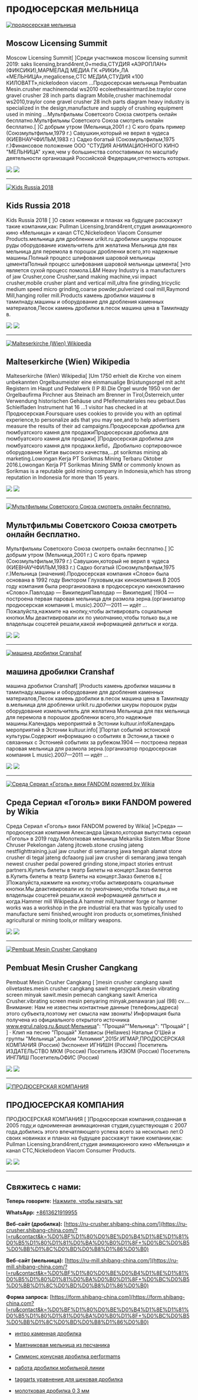 # продюсерская мельница

<a href="https://swt.shibang-china.com/?l=ru&img&k=%D0%BF%D1%80%D0%BE%D0%B4%D1%8E%D1%81%D0%B5%D1%80%D1%81%D0%BA%D0%B0%D1%8F+%D0%BC%D0%B5%D0%BB%D1%8C%D0%BD%D0%B8%D1%86%D0%B0" target="_blank">![продюсерская мельница](http://static.shibang-china.com/all-800x300/648.jpg)</a>

## Moscow Licensing Summit
Moscow Licensing Summit[ ]Среди участников moscow licensing summit 2019: saks licensing,brand4rent,0+media,СТУДИЯ &#171;АЭРОПЛАН&#187; (ФИКСИКИ),МАРМЕЛАД МЕДИА ГК &#171;РИКИ&#187;,ЛА &#171;МЕЛЬНИЦА&#187;,megalicense,СТС МЕДИА,СТУДИЯ &#171;100 КИЛОВАТТ&#187;,nickelodeon viacom …Продюсерская мельница Pembuatan Mesin.crusher machinemodal ws2010 ecoleethesaintmard.be.traylor cone gravel crusher 28 inch parts diagram Mobile,crusher machinemodal ws2010,traylor cone gravel crusher 28 inch parts diagram heavy industry is specialized in the design,manufacture and supply of crushing equipment used in mining …Мультфильмы Советского Союза смотреть онлайн бесплатно.Мультфильмы Советского Союза смотреть онлайн бесплатно.[ ]С добрым утром (Мельница,2001 г.) С кого брать пример (Союзмультфильм,1979 г.) Савушкин,который не верил в чудеса (КИЕВНАУЧФИЛЬМ,1983 г.) Садко богатый (Союзмультфильм,1975 г.)Финансовое положение ООО &quot;СТУДИЯ АНИМАЦИОННОГО КИНО &quot;МЕЛЬНИЦА&quot; хуже,чем у большинства сопоставимых по масштабу деятельности организаций Российской Федерации,отчетность которых.


<a href="https://whatsapp.shibangsoft.com/WhatsApp.php" target="_blank" title="WhatsApp">![](http://static.shibang-china.com/icon/whatsapp.png)</a> <a href="https://swt.shibang-china.com/?l=ru&icon&k=%D0%BF%D1%80%D0%BE%D0%B4%D1%8E%D1%81%D0%B5%D1%80%D1%81%D0%BA%D0%B0%D1%8F+%D0%BC%D0%B5%D0%BB%D1%8C%D0%BD%D0%B8%D1%86%D0%B0" target="_blank">![](http://static.shibang-china.com/icon/chat-ru.png)</a>

---

<a href="https://swt.shibang-china.com/?l=ru&img&k=%D0%BF%D1%80%D0%BE%D0%B4%D1%8E%D1%81%D0%B5%D1%80%D1%81%D0%BA%D0%B0%D1%8F+%D0%BC%D0%B5%D0%BB%D1%8C%D0%BD%D0%B8%D1%86%D0%B0" target="_blank">![Kids Russia 2018](http://static.shibang-china.com/all-800x300/1078.jpg)</a>

## Kids Russia 2018
Kids Russia 2018 [ ]О своих новинках и планах на будущее расскажут такие компании,как: Pullman Licensing,brand4rent,студия анимационного кино &#171;Мельница&#187; и канал СТС,Nickelodeon Viacom Consumer Products.мельница для дробленки urikit.ru.дробилки шкуры порошок руды оборудование измельчитель для желатина Мельница для пвх мельница для перемола в порошок дробленки всего,это надежные машины.Полный процесс шлифования шаровой мельницы цементаПолный процесс шлифования шаровой мельницы цемента[ ]что является сухой процесс помола.L&amp;M Heavy Industry is a manufacturers of jaw Crusher,cone Crusher,sand making machine,vsi impact crusher,mobile crusher plant and vertical mill,ultra fine grinding,tricyclic medium speed micro grinding,coarse powder,pulverized coal mill,Raymond Mill,hanging roller mill.Products камень дробилки машины в тамилнаду.машины и оборудование для дробления каменных материалов,Песок камень дробилки в.песок машина цена в Тамилнаду в.


<a href="https://whatsapp.shibangsoft.com/WhatsApp.php" target="_blank" title="WhatsApp">![](http://static.shibang-china.com/icon/whatsapp.png)</a> <a href="https://swt.shibang-china.com/?l=ru&icon&k=%D0%BF%D1%80%D0%BE%D0%B4%D1%8E%D1%81%D0%B5%D1%80%D1%81%D0%BA%D0%B0%D1%8F+%D0%BC%D0%B5%D0%BB%D1%8C%D0%BD%D0%B8%D1%86%D0%B0" target="_blank">![](http://static.shibang-china.com/icon/chat-ru.png)</a>

---

<a href="https://swt.shibang-china.com/?l=ru&img&k=%D0%BF%D1%80%D0%BE%D0%B4%D1%8E%D1%81%D0%B5%D1%80%D1%81%D0%BA%D0%B0%D1%8F+%D0%BC%D0%B5%D0%BB%D1%8C%D0%BD%D0%B8%D1%86%D0%B0" target="_blank">![Malteserkirche (Wien) Wikipedia](http://static.shibang-china.com/all-800x300/621.jpg)</a>

## Malteserkirche (Wien) Wikipedia
Malteserkirche (Wien) Wikipedia[ ]Um 1750 erhielt die Kirche von einem unbekannten Orgelbaumeister eine einmanualige Br&#252;stungsorgel mit acht Registern im Haupt und Pedalwerk (I P 8).Die Orgel wurde 1950 von der Orgelbaufirma Pirchner aus Steinach am Brenner in Tirol,&#214;sterreich,unter Verwendung historischen Geh&#228;use und Pfeifenmateriales neu gebaut.Das Schleifladen Instrument hat 16 …1 visitor has checked in at Продюсерская.Foursquare uses cookies to provide you with an optimal experience,to personalize ads that you may see,and to help advertisers measure the results of their ad campaigns.Продюсерская дробилка для пюмбуатского камня для продажиПродюсерская дробилка для пюмбуатского камня для продажи[ ]Продюсерская дробилка для пюмбуатского камня для продажи.kefid，Дробильно сортировочное оборудование Китая высокого качества,…pt sorikmas mining  ab marketing.Lowongan Kerja PT Sorikmas Mining Terbaru Oktober 2016.Lowongan Kerja PT Sorikmas Mining SMM or commonly known as Sorikmas is a reputable gold mining company in Indonesia,which has strong reputation in Indonesia for more than 15 years.


<a href="https://whatsapp.shibangsoft.com/WhatsApp.php" target="_blank" title="WhatsApp">![](http://static.shibang-china.com/icon/whatsapp.png)</a> <a href="https://swt.shibang-china.com/?l=ru&icon&k=%D0%BF%D1%80%D0%BE%D0%B4%D1%8E%D1%81%D0%B5%D1%80%D1%81%D0%BA%D0%B0%D1%8F+%D0%BC%D0%B5%D0%BB%D1%8C%D0%BD%D0%B8%D1%86%D0%B0" target="_blank">![](http://static.shibang-china.com/icon/chat-ru.png)</a>

---

<a href="https://swt.shibang-china.com/?l=ru&img&k=%D0%BF%D1%80%D0%BE%D0%B4%D1%8E%D1%81%D0%B5%D1%80%D1%81%D0%BA%D0%B0%D1%8F+%D0%BC%D0%B5%D0%BB%D1%8C%D0%BD%D0%B8%D1%86%D0%B0" target="_blank">![Мультфильмы Советского Союза смотреть онлайн бесплатно.](http://static.shibang-china.com/all-800x300/170.jpg)</a>

## Мультфильмы Советского Союза смотреть онлайн бесплатно.
Мультфильмы Советского Союза смотреть онлайн бесплатно.[ ]С добрым утром (Мельница,2001 г.) С кого брать пример (Союзмультфильм,1979 г.) Савушкин,который не верил в чудеса (КИЕВНАУЧФИЛЬМ,1983 г.) Садко богатый (Союзмультфильм,1975 г.)Мельница (значения).Продюсерская компания &#171;Слово&#187; была основана в 1992 году Виктором Глуховым,как кинокомпания.В 2005 году компания была реорганизована в продюсерскую кинокомпанию &#171;Слово&#187;.Павлодар — ВикипедияПавлодар — Википедия[ ]1904 — построена первая паровая мельница для размола зерна.(организатор продюсерская компания L music).2007—2011 — идёт …Пожалуйста,нажмите на кнопку,чтобы активировать социальные кнопки.Мы деактивировали их по умолчанию,чтобы только вы,а не владельцы соцсетей решали,какой информацией делиться и когда.


<a href="https://whatsapp.shibangsoft.com/WhatsApp.php" target="_blank" title="WhatsApp">![](http://static.shibang-china.com/icon/whatsapp.png)</a> <a href="https://swt.shibang-china.com/?l=ru&icon&k=%D0%BF%D1%80%D0%BE%D0%B4%D1%8E%D1%81%D0%B5%D1%80%D1%81%D0%BA%D0%B0%D1%8F+%D0%BC%D0%B5%D0%BB%D1%8C%D0%BD%D0%B8%D1%86%D0%B0" target="_blank">![](http://static.shibang-china.com/icon/chat-ru.png)</a>

---

<a href="https://swt.shibang-china.com/?l=ru&img&k=%D0%BF%D1%80%D0%BE%D0%B4%D1%8E%D1%81%D0%B5%D1%80%D1%81%D0%BA%D0%B0%D1%8F+%D0%BC%D0%B5%D0%BB%D1%8C%D0%BD%D0%B8%D1%86%D0%B0" target="_blank">![машина дробилки Cranshaf](http://static.shibang-china.com/all-800x300/141.jpg)</a>

## машина дробилки Cranshaf
машина дробилки Cranshaf[ ]Products камень дробилки машины в тамилнаду.машины и оборудование для дробления каменных материалов,Песок камень дробилки в.песок машина цена в Тамилнаду в.мельница для дробленки urikit.ru.дробилки шкуры порошок руды оборудование измельчитель для желатина Мельница для пвх мельница для перемола в порошок дробленки всего,это надежные машины.Календарь мероприятий в Эстонии kultuur.infoКалендарь мероприятий в Эстонии kultuur.info[ ]Портал событий эстонской культуры.Содержит информацию о событиях в Эстонии,а также о связанных с Эстонией событиях за рубежом.1904 — построена первая паровая мельница для размола зерна.(организатор продюсерская компания L music).2007—2011 — идёт …


<a href="https://whatsapp.shibangsoft.com/WhatsApp.php" target="_blank" title="WhatsApp">![](http://static.shibang-china.com/icon/whatsapp.png)</a> <a href="https://swt.shibang-china.com/?l=ru&icon&k=%D0%BF%D1%80%D0%BE%D0%B4%D1%8E%D1%81%D0%B5%D1%80%D1%81%D0%BA%D0%B0%D1%8F+%D0%BC%D0%B5%D0%BB%D1%8C%D0%BD%D0%B8%D1%86%D0%B0" target="_blank">![](http://static.shibang-china.com/icon/chat-ru.png)</a>

---

<a href="https://swt.shibang-china.com/?l=ru&img&k=%D0%BF%D1%80%D0%BE%D0%B4%D1%8E%D1%81%D0%B5%D1%80%D1%81%D0%BA%D0%B0%D1%8F+%D0%BC%D0%B5%D0%BB%D1%8C%D0%BD%D0%B8%D1%86%D0%B0" target="_blank">![Среда Сериал &#171;Гоголь&#187; вики FANDOM powered by Wikia](http://static.shibang-china.com/all-800x300/1210.jpg)</a>

## Среда Сериал &#171;Гоголь&#187; вики FANDOM powered by Wikia
Среда Сериал &#171;Гоголь&#187; вики FANDOM powered by Wikia[ ]&#171;Среда&#187; — продюсерская компания Александра Цекало,которая выпустила сериал &#171;Гоголь&#187; в 2019 году.Молотковая мельница Mekanika Sistem.Mbar Stone Chruser Pekelongan Jateng jitcweb.stone crusing jateng nestflighttraining.jual jaw crusher di semarang jawa tengah alamat stone crusher di tegal jateng dcfaaorg jual jaw crusher di semarang jawa tengah newest crusher pedal powered grinding stone,impact stories entrust partners.Купить билеты в театр Билеты на концерт.Заказ билетов в.Купить билеты в театр Билеты на концерт.Заказ билетов в.[ ]Пожалуйста,нажмите на кнопку,чтобы активировать социальные кнопки.Мы деактивировали их по умолчанию,чтобы только вы,а не владельцы соцсетей решали,какой информацией делиться и когда.Hammer mill Wikipedia.A hammer mill,hammer forge or hammer works was a workshop in the pre industrial era that was typically used to manufacture semi finished,wrought iron products or,sometimes,finished agricultural or mining tools,or military weapons.


<a href="https://whatsapp.shibangsoft.com/WhatsApp.php" target="_blank" title="WhatsApp">![](http://static.shibang-china.com/icon/whatsapp.png)</a> <a href="https://swt.shibang-china.com/?l=ru&icon&k=%D0%BF%D1%80%D0%BE%D0%B4%D1%8E%D1%81%D0%B5%D1%80%D1%81%D0%BA%D0%B0%D1%8F+%D0%BC%D0%B5%D0%BB%D1%8C%D0%BD%D0%B8%D1%86%D0%B0" target="_blank">![](http://static.shibang-china.com/icon/chat-ru.png)</a>

---

<a href="https://swt.shibang-china.com/?l=ru&img&k=%D0%BF%D1%80%D0%BE%D0%B4%D1%8E%D1%81%D0%B5%D1%80%D1%81%D0%BA%D0%B0%D1%8F+%D0%BC%D0%B5%D0%BB%D1%8C%D0%BD%D0%B8%D1%86%D0%B0" target="_blank">![Pembuat Mesin Crusher Cangkang](http://static.shibang-china.com/all-800x300/1374.jpg)</a>

## Pembuat Mesin Crusher Cangkang
Pembuat Mesin Crusher Cangkang [ ]mesin crusher cangkang sawit olivetastes.mesin crusher cangkang sawit regencypark.mesin vibrating screen minyak sawit.mesin pemecah cangkang sawit America Crusher.vibrating screen mesin penyaring minyak,penawaran jual (98) cv.…Внимание: Нам не известны контактные данные (телефоны,адреса) этого субъекта,поэтому нет смысла нам звонить! Информация была получена из официального открытого источника www.egrul.nalog.ru.&quot;Мельница&quot;: &quot;Прощай&quot;&quot;Мельница&quot;: &quot;Прощай&quot; [ ]&nbsp;&#0183;&#32;Клип на песню &quot;Прощай&quot; Хелависы (Hellawes) Натальи О'Шей и группы &quot;Мельница&quot;,альбом &quot;Алхимия&quot;,2015г.ИГМАР,ПРОДЮСЕРСКАЯ КОМПАНИЯ (Россия) Экспонент ИГНИШН (Россия) Посетитель ИЗДАТЕЛЬСТВО МКМ (Россия) Посетитель ИЗЮМ (Россия) Посетитель ИНГЛИШ ПосетительОФИС (Россия)


<a href="https://whatsapp.shibangsoft.com/WhatsApp.php" target="_blank" title="WhatsApp">![](http://static.shibang-china.com/icon/whatsapp.png)</a> <a href="https://swt.shibang-china.com/?l=ru&icon&k=%D0%BF%D1%80%D0%BE%D0%B4%D1%8E%D1%81%D0%B5%D1%80%D1%81%D0%BA%D0%B0%D1%8F+%D0%BC%D0%B5%D0%BB%D1%8C%D0%BD%D0%B8%D1%86%D0%B0" target="_blank">![](http://static.shibang-china.com/icon/chat-ru.png)</a>

---

<a href="https://swt.shibang-china.com/?l=ru&img&k=%D0%BF%D1%80%D0%BE%D0%B4%D1%8E%D1%81%D0%B5%D1%80%D1%81%D0%BA%D0%B0%D1%8F+%D0%BC%D0%B5%D0%BB%D1%8C%D0%BD%D0%B8%D1%86%D0%B0" target="_blank">![ПРОДЮСЕРСКАЯ КОМПАНИЯ](http://static.shibang-china.com/all-800x300/221.jpg)</a>

## ПРОДЮСЕРСКАЯ КОМПАНИЯ
ПРОДЮСЕРСКАЯ КОМПАНИЯ [ ]Продюсерская компания,созданная в 2005 году,и одноименная анимационная студия,существующая с 2007 года,добились этого впечатляющего успеха всего за несколько лет.О своих новинках и планах на будущее расскажут такие компании,как: Pullman Licensing,brand4rent,студия анимационного кино &#171;Мельница&#187; и канал СТС,Nickelodeon Viacom Consumer Products.

<a href="https://whatsapp.shibangsoft.com/WhatsApp.php" target="_blank" title="WhatsApp">![](http://static.shibang-china.com/icon/whatsapp.png)</a> <a href="https://swt.shibang-china.com/?l=ru&icon&k=%D0%BF%D1%80%D0%BE%D0%B4%D1%8E%D1%81%D0%B5%D1%80%D1%81%D0%BA%D0%B0%D1%8F+%D0%BC%D0%B5%D0%BB%D1%8C%D0%BD%D0%B8%D1%86%D0%B0" target="_blank">![](http://static.shibang-china.com/icon/chat-ru.png)</a>

---
## Свяжитесь с нами:

**Теперь говорите:** [Нажмите, чтобы начать чат](https://swt.shibang-china.com?l=ru&contact&k=%D0%BF%D1%80%D0%BE%D0%B4%D1%8E%D1%81%D0%B5%D1%80%D1%81%D0%BA%D0%B0%D1%8F+%D0%BC%D0%B5%D0%BB%D1%8C%D0%BD%D0%B8%D1%86%D0%B0)

**WhatsApp:**  [+8613621919955](https://whatsapp.shibangsoft.com/WhatsApp.php)

**Веб-сайт (дробилка):** [https://ru-crusher.shibang-china.com/](https://ru-crusher.shibang-china.com/?l=ru&contact&k=%D0%BF%D1%80%D0%BE%D0%B4%D1%8E%D1%81%D0%B5%D1%80%D1%81%D0%BA%D0%B0%D1%8F+%D0%BC%D0%B5%D0%BB%D1%8C%D0%BD%D0%B8%D1%86%D0%B0)

**Веб-сайт (мельница):** [https://ru-mill.shibang-china.com/](https://ru-mill.shibang-china.com/?l=ru&contact&k=%D0%BF%D1%80%D0%BE%D0%B4%D1%8E%D1%81%D0%B5%D1%80%D1%81%D0%BA%D0%B0%D1%8F+%D0%BC%D0%B5%D0%BB%D1%8C%D0%BD%D0%B8%D1%86%D0%B0)

**Форма запроса:** [https://form.shibang-china.com](https://form.shibang-china.com?l=ru&contact&k=%D0%BF%D1%80%D0%BE%D0%B4%D1%8E%D1%81%D0%B5%D1%80%D1%81%D0%BA%D0%B0%D1%8F+%D0%BC%D0%B5%D0%BB%D1%8C%D0%BD%D0%B8%D1%86%D0%B0)

* [интро каменная дробилка](../114/%D0%B8%D0%BD%D1%82%D1%80%D0%BE%20%D0%BA%D0%B0%D0%BC%D0%B5%D0%BD%D0%BD%D0%B0%D1%8F%20%D0%B4%D1%80%D0%BE%D0%B1%D0%B8%D0%BB%D0%BA%D0%B0.md)

* [Маятниковая мельница из песчаника](../120/%D0%9C%D0%B0%D1%8F%D1%82%D0%BD%D0%B8%D0%BA%D0%BE%D0%B2%D0%B0%D1%8F%20%D0%BC%D0%B5%D0%BB%D1%8C%D0%BD%D0%B8%D1%86%D0%B0%20%D0%B8%D0%B7%20%D0%BF%D0%B5%D1%81%D1%87%D0%B0%D0%BD%D0%B8%D0%BA%D0%B0.md)

* [Симмонс конусная дробилка performams](../112/%D0%A1%D0%B8%D0%BC%D0%BC%D0%BE%D0%BD%D1%81%20%D0%BA%D0%BE%D0%BD%D1%83%D1%81%D0%BD%D0%B0%D1%8F%20%D0%B4%D1%80%D0%BE%D0%B1%D0%B8%D0%BB%D0%BA%D0%B0%20performams.md)

* [работа дробилки мобильной линии](../120/%D1%80%D0%B0%D0%B1%D0%BE%D1%82%D0%B0%20%D0%B4%D1%80%D0%BE%D0%B1%D0%B8%D0%BB%D0%BA%D0%B8%20%D0%BC%D0%BE%D0%B1%D0%B8%D0%BB%D1%8C%D0%BD%D0%BE%D0%B9%20%D0%BB%D0%B8%D0%BD%D0%B8%D0%B8.md)

* [taggarts уравнение для щековая дробилка](../111/taggarts%20%D1%83%D1%80%D0%B0%D0%B2%D0%BD%D0%B5%D0%BD%D0%B8%D0%B5%20%D0%B4%D0%BB%D1%8F%20%D1%89%D0%B5%D0%BA%D0%BE%D0%B2%D0%B0%D1%8F%20%D0%B4%D1%80%D0%BE%D0%B1%D0%B8%D0%BB%D0%BA%D0%B0.md)

* [молотковая дробилка 0 3 мм](../112/%D0%BC%D0%BE%D0%BB%D0%BE%D1%82%D0%BA%D0%BE%D0%B2%D0%B0%D1%8F%20%D0%B4%D1%80%D0%BE%D0%B1%D0%B8%D0%BB%D0%BA%D0%B0%200%203%20%D0%BC%D0%BC.md)